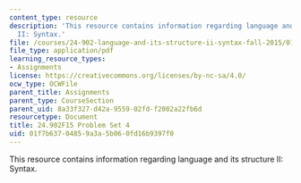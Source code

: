 ```yaml
---
content_type: resource
description: 'This resource contains information regarding language and its structure
  II: Syntax.'
file: /courses/24-902-language-and-its-structure-ii-syntax-fall-2015/01f7b63704859a3a5b060fd16b9397f0_MIT24_902F15_ProblemSet4.pdf
file_type: application/pdf
learning_resource_types:
- Assignments
license: https://creativecommons.org/licenses/by-nc-sa/4.0/
ocw_type: OCWFile
parent_title: Assignments
parent_type: CourseSection
parent_uid: 8a33f327-d42a-9559-02fd-f2002a22fb6d
resourcetype: Document
title: 24.902F15 Problem Set 4
uid: 01f7b637-0485-9a3a-5b06-0fd16b9397f0
---
```

This resource contains information regarding language and its structure II: Syntax.